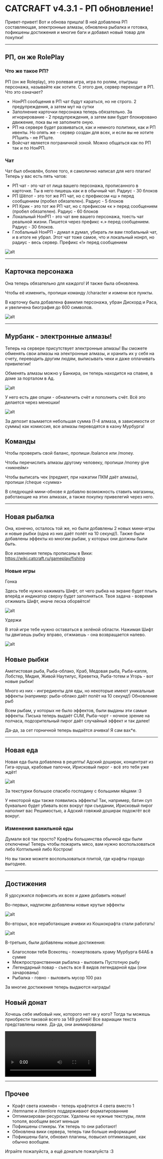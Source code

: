 # CATCRAFT v4.3.1 - РП обновление!

Привет-привет! Вот и обнова пришла! В ней добавлена РП составляющая, электронные алмазы, обновлена рыбалка и готовка, пофикшены достижения и многие баги и добавил новый товар для покупки!

***

## РП, он же RolePlay

### Что же такое РП?

РП (он же Roleplay), это ролевая игра, игра по ролям, отыгрыш персонажа, называйте как хотите. С этого дня, сервер переходит в РП. Что это означает?

- НонРП сообщения в РП чат будут караться, но не строго. 2 предупреждения, а затем мут на сутки
- Заполнение карточки персонажа теперь обязательно. За игнорирование - 2 предупреждения, а затем вам будет блокировано движение, пока вы не заполните оную.
- РП на сервере будет развиваться, как и немного политики, как и РП ивенты. Но опять же - сервер создан для всех, и если вы не хотите РПшить - не РПште.
- Войсчат является пограничной зоной. Можно общаться как по РП так и по НонРП.

### Чат

Чат был обновлён, более того, я самолично написал для него плагин! Теперь у вас есть пять чатов:

- РП чат - это чат от лица вашего персонажа, прописанного в карточке. Ты в него пишешь как и в обычный чат. Радиус - 30 блоков
- РП Шёпот - это тот же РП чат, но с префиксом «ш » перед сообщением (пробел обязателен). Радиус - 5 блоков
- РП Крик - это тот же РП чат, но с префиксом «к » перед сообщением (пробел обязателен). Радиус - 60 блоков
- Локальный НонРП - это чат вне вашего персонажа, тоесть чат реальной жизни. Пишется через префикс «.» перед сообщением. Радиус - 30 блоков.
- Глобальный НонРП - думал я думал, убирать ли вам глобальный чат, и в итоге не убрал. Этот чат тоже самое, что и локальный нонрп, но радиус - весь сервер. Префикс «!» перед сообщением

![alt](/assets/updates/4season/4_3_1/chat.jpg)

***

## Карточка персонажа

Она теперь обязательно для каждого! И также была обновлена.

Чтобы её изменить, пропиши команду /character и измени все пункты.

В карточку была добавлена фамилия персонажа, убран Дискорд и Раса, и увеличена биография до 600 символов.

![alt](/assets/updates/4season/4_3_1/profile.jpg)

***

## Мурбанк - электронные алмазы!

Теперь на сервере присутствует электронные алмазы! Вы сможете обменять свои алмазы на электронные алмазы, и хранить их у себя на счету, переводить другим людям, выписывать чеки и даже оплачивать привилегии!

Обменять алмазы можно у Банкира, он теперь находится на спавне, в доме за порталом в Ад.

![alt](/assets/updates/4season/4_3_1/bankir.jpg)

У него есть две опции - обналичить счёт и пополнить счёт. Всё это делается через менюшки!

![alt](/assets/updates/4season/4_3_1/bankir_menu.jpg)

За депозит взымается небольшая сумма (1-4 алмаза, в зависимости от суммы) как комиссия, все алмазы переводятся в казну Мурбурга!

## Команды

Чтобы проверить свой баланс, пропиши /balance или /money.

Чтобы перечислить алмазы другому человеку, пропиши /money give <никнейм>

Чтобы выписать чек (предмет, при нажатии ПКМ даёт алмазы), пропиши /cheque <сумма>

В следующей мини-обнове я добавлю возможность ставить магазины, работающие на этих алмазах, а также покупку привелегий через него.

***

## Новая рыбалка

Она, конечно, осталось той же, но были добавлены 2 новых мини-игры и новые рыбки (одна из них даёт полёт на 10 секунд!). Также были добавлены эффекты ко многим рыбам, у которых они должны были быть.

Все изменения теперь прописаны в Вики: https://wiki.catcraft.ru/gameplay/fishing

### Новые игры

Гонка

Здесь тебе нужно нажимать Шифт, от чего рыбка на экране будет плыть вперёд и индикатор сверху будет заполняться. Твоя задача - вовремя отжимать Шифт, иначе леска оборвётся!

![alt](/assets/updates/4season/4_3_1/race)

Удержи

В этой игре тебе нужно оставаться в зелёной области. Нажимая Шифт ты двигаешь рыбку вправо, отжмаешь - она возвращается налево.

![alt](/assets/updates/4season/4_3_1/hold.jpg)

## Новые рыбки

Аметистовая рыба, Рыба-облако, Краб, Медовая рыба, Рыба-капля, Лобстер, Мидия, Живой Наутилус, Креветка, Рыба-тотем и Угорь - вот новые рыбки!

Много из них - ингредиенты для еды, но некоторые имеют уникальные эффекты (например: рыба-облако даёт полёт на 10 секунд!)
Обновление рыб

Всем рыбам, у которых не было эффектов, были выданы эти самые эффекты. Писька теперь выдаёт CUM, Рыба-чорт - ночное зрение на полчаса, подозрительный пирог даёт случайный эффект и так далее!

Да-да, за сет горничной теперь выдаётся ачивка! Я сам вax*е.

***

## Новая еда

Новая еда была добавлена в рецепты! Адский доширак, концентрат из Гига-хруща, крабовые палочки, Ирисковый пирог - всё это тебя уже ждёт!

![alt](/assets/updates/4season/4_3_1/new_food.jpg)

За текстурки большое спасибо господину с большими яйцами :3

У некоторой еды также появились эффекты! Так, например, батин суп буквально будет убивать всех вокруг при съедании, Ирисковый пирог наполнит вас Решимостью, а Адский говяжий доширак подожгёт всё вокруг.

### Изменения ванильной еды

Думали всё так просто? Крафты большинства обычной еды были отключены! Теперь чтобы пожарить мясо, вам нужно воспользоваться либо Коптильней либо Костром!

Но вы также можете воспользоваться плитой, где крафты гораздо выгоднее.

***

## Достижения

Я удосужился пофиксить их всех и даже добавить новые!

Во-первых, надписям добавлены новые крутые эффекты

![alt](/assets/updates/4season/4_3_1/root.jpg)

Во-вторых, все неработающие ачивки из Кошкокрафта стали работать!

![alt](/assets/updates/4season/4_3_1/real_cc.jpg)

В-третьих, были добавлены новые достижения:

- Благослови тебя Всекотец - пожертвовать храму Мурбурга 64АБ в сумме
- Межпространственная рыбалка - выловить Пустотную рыбу
- Легендарный повар - съесть все 8 видов легендарной еды (они зачарованы)
- Рыбалка - говно - выловить мусор 100 раз

За многие достижения теперь выдаются награды!

## Новый донат

Хочешь себе имбовый ник, которого нет ни у кого? Тогда ты можешь приобрести таковой всего за 149 рублей! Все вариации текста представлены ниже. Да-да, они анимированы!

![alt](/assets/updates/4season/4_3_1/anim_colors.mp4)

***

## Прочее

- Крафт света изменён - теперь крафтится 4 света вместо 1
- /itemname и /itemlore поддерживают форматированние
- Оптимизирован ресурспак. Удалены не нужные текстуры, ляля тополя, вообщем весит меньше
- Пофикшены стикеры. Уж теперь то они работают!
- Обновлена вики сервера, теперь там больше информации!
- Пофикшены баги, обновил плагины, повысил оптимизацию, как обычно вообщем.

Играйте пожалуйста, а ещё донатьте пожалуйста :3
